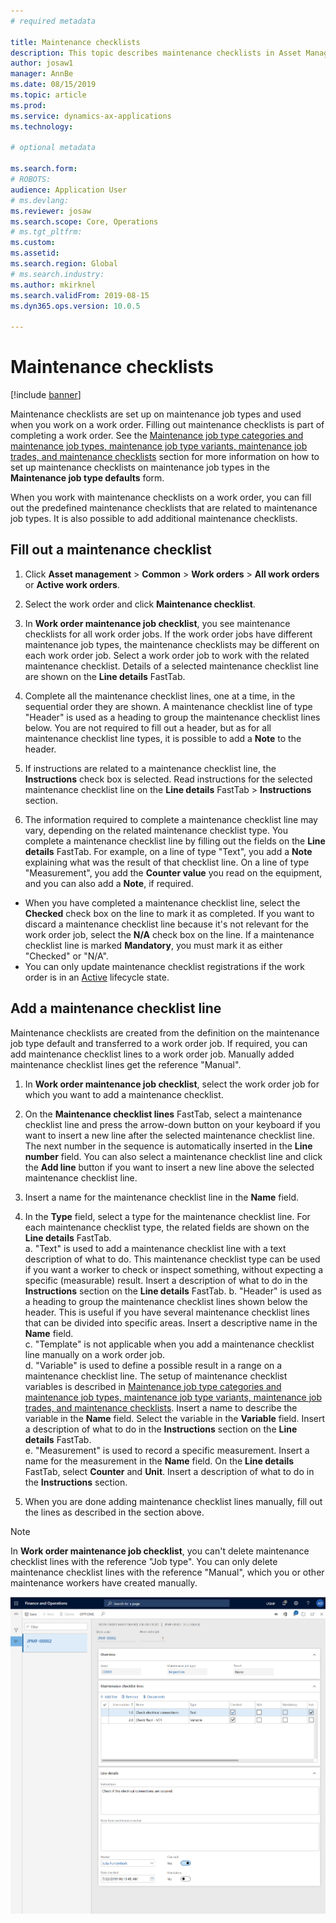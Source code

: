 ```yaml
---
# required metadata

title: Maintenance checklists
description: This topic describes maintenance checklists in Asset Management.
author: josaw1
manager: AnnBe
ms.date: 08/15/2019
ms.topic: article
ms.prod: 
ms.service: dynamics-ax-applications
ms.technology: 

# optional metadata

ms.search.form: 
# ROBOTS: 
audience: Application User
# ms.devlang: 
ms.reviewer: josaw
ms.search.scope: Core, Operations
# ms.tgt_pltfrm: 
ms.custom: 
ms.assetid: 
ms.search.region: Global
# ms.search.industry: 
ms.author: mkirknel
ms.search.validFrom: 2019-08-15
ms.dyn365.ops.version: 10.0.5

---
```



# Maintenance checklists


[!include [banner](../../includes/banner.md)]

 

Maintenance checklists are set up on maintenance job types and used when you work on a work order. Filling out maintenance checklists is part of completing a work order. See the [Maintenance job type categories and maintenance job types, maintenance job type variants, maintenance job trades, and maintenance checklists](../setup-for-work-orders/job-groups-and-job-types-variants-trades-and-checklists.md) section for more information on how to set up maintenance checklists on maintenance job types in the **Maintenance job type defaults** form.

When you work with maintenance checklists on a work order, you can fill out the predefined maintenance checklists that are related to maintenance job types. It is also possible to add additional maintenance checklists.

## Fill out a maintenance checklist

1. Click **Asset management** > **Common** > **Work orders** > **All work orders** or **Active work orders**.

2. Select the work order and click **Maintenance checklist**.

3. In **Work order maintenance job checklist**, you see maintenance checklists for all work order jobs. If the work order jobs have different maintenance job types, the maintenance checklists may be different on each work order job. Select a work order job to work with the related maintenance checklist. Details of a selected maintenance checklist line are shown on the **Line details** FastTab.

4. Complete all the maintenance checklist lines, one at a time, in the sequential order they are shown. A maintenance checklist line of type "Header" is used as a heading to group the maintenance checklist lines below. You are not required to fill out a header, but as for all maintenance checklist line types, it is possible to add a **Note** to the header.

5. If instructions are related to a maintenance checklist line, the **Instructions** check box is selected. Read instructions for the selected maintenance checklist line on the **Line details** FastTab > **Instructions** section.

6. The information required to complete a maintenance checklist line may vary, depending on the related maintenance checklist type. You complete a maintenance checklist line by filling out the fields on the **Line details** FastTab. For example, on a line of type "Text", you add a **Note** explaining what was the result of that checklist line. On a line of type "Measurement", you add the **Counter value** you read on the equipment, and you can also add a **Note**, if required.

- When you have completed a maintenance checklist line, select the **Checked** check box on the line to mark it as completed. If you want to discard a maintenance checklist line because it's not relevant for the work order job, select the **N/A** check box on the line. If a maintenance checklist line is marked **Mandatory**, you must mark it as either "Checked" or "N/A".  
- You can only update maintenance checklist registrations if the work order is in an [Active](../setup-for-work-orders/work-order-lifecycle-states.md) lifecycle state.  


## Add a maintenance checklist line

Maintenance checklists are created from the definition on the maintenance job type default and transferred to a work order job. If required, you can add maintenance checklist lines to a work order job. Manually added maintenance checklist lines get the reference "Manual".

1. In **Work order maintenance job checklist**, select the work order job for which you want to add a maintenance checklist.

2. On the **Maintenance checklist lines** FastTab, select a maintenance checklist line and press the arrow-down button on your keyboard if you want to insert a new line after the selected maintenance checklist line. The next number in the sequence is automatically inserted in the **Line number** field. You can also select a maintenance checklist line and click the **Add line** button if you want to insert a new line above the selected maintenance checklist line.

3. Insert a name for the maintenance checklist line in the **Name** field.

4. In the **Type** field, select a type for the maintenance checklist line. For each maintenance checklist type, the related fields are shown on the **Line details** FastTab.  
  a. "Text" is used to add a maintenance checklist line with a text description of what to do. This maintenance checklist type can be used if you want a worker to check or inspect something, without expecting a specific (measurable) result. Insert a description of what to do in the **Instructions** section on the **Line details** FastTab. 
  b. "Header" is used as a heading to group the maintenance checklist lines shown below the header. This is useful if you have several maintenance checklist lines that can be divided into specific areas. Insert a descriptive name in the **Name** field.  
  c. "Template" is not applicable when you add a maintenance checklist line manually on a work order job.  
  d. "Variable" is used to define a possible result in a range on a maintenance checklist line. The setup of maintenance checklist variables is described in [Maintenance job type categories and maintenance job types, maintenance job type variants, maintenance job trades, and maintenance checklists](../setup-for-work-orders/job-groups-and-job-types-variants-trades-and-checklists.md). Insert a name to describe the variable in the **Name** field. Select the variable in the **Variable** field. Insert a description of what to do in the **Instructions** section on the **Line details** FastTab.  
  e. "Measurement" is used to record a specific measurement. Insert a name for the measurement in the **Name** field. On the **Line details** FastTab, select **Counter** and **Unit**. Insert a description of what to do in the **Instructions** section.  

5. When you are done adding maintenance checklist lines manually, fill out the lines as described in the section above.

>[!NOTE]
>In **Work order maintenance job checklist**, you can't delete maintenance checklist lines with the reference "Job type". You can only delete maintenance checklist lines with the reference "Manual", which you or other maintenance workers have created manually.


![Figure 1](media/14-work-orders.png)

